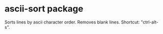 # ascii-sort package

Sorts lines by ascii character order.
Removes blank lines.
Shortcut: "ctrl-alt-s".
